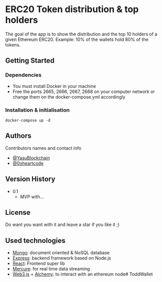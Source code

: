 # ERC20 Token distribution & top holders
 
The goal of the app is to show the distribution and the top 10 holders of a given Ethereum ERC20.
Example: 10% of the wallets hold 80% of the tokens.

## Getting Started

### Dependencies

* You must install Docker in your machine
* Free the ports 2665, 2666, 2667, 2668 on your computer network or change them 
  on the docker-compose.yml accordingly

### Installation & initialisation

```
docker-compose up -d
```

## Authors

Contributors names and contact info

* [@YasuBlockchain](https://twitter.com/YasuBlockchain)
* [@0xheartcode](https://twitter.com/0xheartcode)

## Version History

* 0.1
    * MVP with... 

## License

Do want you want with it and leave a star if you like it ;)

## Used technologies

* [Mongo](https://www.mongodb.com/): document oriented & NoSQL database
* [Express](https://expressjs.com/): backend framework based on Node.js
* [React](https://react.dev/): Frontend super lib
* [Mercure](https://github.com/dunglas/mercure): for real time data streaming
* [Web3.js](https://github.com/web3/web3.js) + [Alchemy](https://www.alchemy.com/): to interact with an ethereum node# ToddWallet

